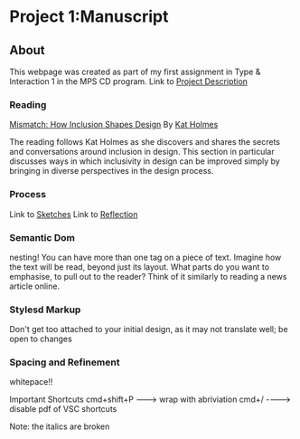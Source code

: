 # Project 1:Manuscript 
## About
This webpage was created as part of my first assignment in Type & Interaction 1 in the MPS CD program.
Link to [Project Description](https://typography-interaction-2526.github.io/project/1/)

### Reading 
[Mismatch: How Inclusion Shapes Design](https://www.amazon.com/Mismatch-Inclusion-Simplicity-Technology-Business/dp/0262038889/ref=as_li_ss_tl?crid=PT6KC6YHXYCH&keywords=mismatched+kat+holmes&qid=1558021593&s=gateway&sprefix=mismatched+ka,aps,128&sr=8-2-fkmrnull&linkCode=sl1&tag=jarrettfuller-20&linkId=943c432127228f8a462b9271aff2027d&language=en_US)
By [Kat Holmes](https://www.linkedin.com/in/katholmes/)

The reading follows Kat Holmes as she discovers and shares the secrets and conversations around inclusion in design. This section in particular discusses ways in which inclusivity in design can be improved simply by bringing in diverse perspectives in the design process.
 
### Process
Link to [Sketches](https://www.figma.com/design/iSSaMcdVsYeC0IZU5nuRFF/Zarah?node-id=3-2&t=Uu1KrKu1WH3FMs7P-1)
Link to [Reflection](https://docs.google.com/document/d/1L-caxo4U45VAMO3p2Qu5mg2cH_z09breYsH33ESd57k/edit?usp=sharing)

### Semantic Dom
nesting! You can have more than one tag on a piece of text. Imagine how the text will be read, beyond just its layout. What parts do you want to emphasise, to pull out to the reader? Think of it similarly to reading a news article online.

### Stylesd Markup 
Don't get too attached to your initial design, as it may not translate well; be open to changes 

### Spacing and Refinement
whitepace!!

Important Shortcuts
cmd+shift+P ---> wrap with abriviation
cmd+/ ----> disable 
pdf of VSC shortcuts

Note: the italics are broken





